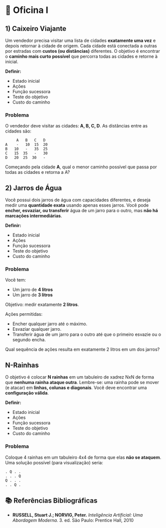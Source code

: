 # 🤖 Oficina I

## 1) Caixeiro Viajante&#x20;

Um vendedor precisa visitar uma lista de cidades **exatamente uma vez** e depois retornar à cidade de origem. Cada cidade está conectada a outras por estradas com **custos (ou distâncias)** diferentes. O objetivo é encontrar o **caminho mais curto possível** que percorra todas as cidades e retorne à inicial.

**Definir:**

* Estado inicial&#x20;
* Ações
* Função sucessora
* Teste do objetivo
* Custo do caminho

### Problema

O vendedor deve visitar as cidades: **A, B, C, D**. As distâncias entre as cidades são:

```
     A   B   C   D
A    -   10  15  20
B   10   -   35  25
C   15  35   -   30
D   20  25  30   -
```

Começando pela cidade **A**, qual o menor caminho possível que passa por todas as cidades e retorna a A?

## 2) Jarros de Água

Você possui dois jarros de água com capacidades diferentes, e deseja medir uma **quantidade exata** usando apenas esses jarros. Você pode **encher, esvaziar, ou transferir** água de um jarro para o outro, mas **não há marcações intermediárias**.

**Definir:**

* Estado inicial&#x20;
* Ações
* Função sucessora
* Teste do objetivo
* Custo do caminho

### Problema

Você tem:

* Um jarro de **4 litros**
* Um jarro de **3 litros**

Objetivo: medir exatamente **2 litros**.

Ações permitidas:

* Encher qualquer jarro até o máximo.
* Esvaziar qualquer jarro.
* Transferir água de um jarro para o outro até que o primeiro esvazie ou o segundo encha.

Qual sequência de ações resulta em exatamente 2 litros em um dos jarros?

## **N-Rainhas**

O objetivo é colocar **N rainhas** em um tabuleiro de xadrez NxN de forma que **nenhuma rainha ataque outra**. Lembre-se: uma rainha pode se mover (e atacar) em **linhas, colunas e diagonais**. Você deve encontrar uma **configuração válida**.

**Definir:**

* Estado inicial&#x20;
* Ações
* Função sucessora
* Teste do objetivo
* Custo do caminho

### Problema

Coloque 4 rainhas em um tabuleiro 4x4 de forma que elas **não se ataquem**. Uma solução possível (para visualização) seria:

```
. Q . .
. . . Q
Q . . .
. . Q .
```

## :books: **Referências Bibliográficas**

* **RUSSELL, Stuart J.; NORVIG, Peter.** _Inteligência Artificial: Uma Abordagem Moderna._ 3. ed. São Paulo: Prentice Hall, 2010









